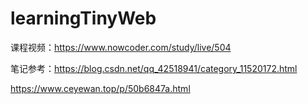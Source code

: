 # learningTinyWeb
课程视频：https://www.nowcoder.com/study/live/504

笔记参考：https://blog.csdn.net/qq_42518941/category_11520172.html

https://www.ceyewan.top/p/50b6847a.html
